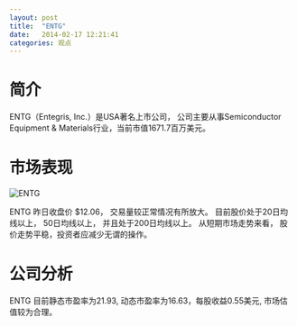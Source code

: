 ```yaml
---
layout: post
title:  "ENTG"
date:   2014-02-17 12:21:41
categories: 观点
---
```


# 简介
ENTG（Entegris, Inc.）是USA著名上市公司，
公司主要从事Semiconductor Equipment & Materials行业，当前市值1671.7百万美元。

# 市场表现

![ENTG](http://finviz.com/chart.ashx?t=ENTG&ty=c&ta=1&p=d&s=l)

ENTG 昨日收盘价 $12.06，
交易量较正常情况有所放大。
目前股价处于20日均线以上，
50日均线以上，
并且处于200日均线以上。
从短期市场走势来看，
股价走势平稳，投资者应减少无谓的操作。

# 公司分析
ENTG 目前静态市盈率为21.93, 动态市盈率为16.63，每股收益0.55美元,
市场估值较为合理。
